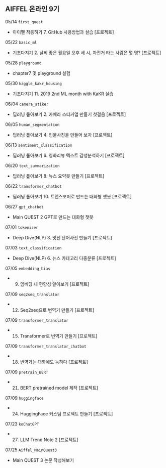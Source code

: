 ## AIFFEL 온라인 9기

05/14 ```first_quest```
- 아이펠 적응하기 7. GitHub 사용방법과 실습 [프로젝트]

05/22 ```basic_ml```
- 기초다지기 2. 날씨 좋은 월요일 오후 세 시, 자전거 타는 사람은 몇 명? [프로젝트]

05/28 ```playground```
- chapter7 및 playground 실험

05/30 ```kaggle_kakr_housing```
- 기초다지기 11. 2019 2nd ML month with KaKR 실습

06/04 ```camera_stiker```
- 딥러닝 톺아보기 2. 카메라 스티커앱 만들기 첫걸음 [프로젝트]

06/05 ```human_segmentation```
- 딥러닝 톺아보기 4. 인물사진을 만들어 보자 [프로젝트]

06/13 ```sentiment_classification```
- 딥러닝 톺아보기 6. 영화리뷰 텍스트 감성분석하기 [프로젝트]

06/20 ```text_summarization```
- 딥러닝 톺아보기 8. 뉴스 요약봇 만들기 [프로젝트]

06/22 ```transformer_chatbot```
- 딥러닝 톺아보기 10. 트랜스포머로 만드는 대화형 챗봇 [프로젝트]

06/27 ```gpt_chatbot```
- Main QUEST 2 GPT로 만드는 대화형 챗봇

07/01 ```tokenizer```
- Deep Dive(NLP) 3. 멋진 단어사전 만들기 [프로젝트]

07/03 ```text_classification```
- Deep Dive(NLP) 6. 뉴스 카테고리 다중분류 [프로젝트]

07/05 ```embedding_bias```
- 9. 임베딩 내 편향성 알아보기 [프로젝트]

07/09 ```seq2seq_translator```
- 12. Seq2seq으로 번역기 만들기 [프로젝트]

07/09 ```transformer_translator```
- 15. Transformer로 번역기 만들기 [프로젝트]

07/09 ```transformer_translator_chatbot```
- 18. 번역가는 대화에도 능하다 [프로젝트]

07/09 ```pretrain_BERT```
- 21. BERT pretrained model 제작 [프로젝트]

07/09 ```huggingface```
- 24. HuggingFace 커스텀 프로젝트 만들기 [프로젝트]

07/23 ```koChatGPT```
- 27. LLM Trend Note 2 [프로젝트]
 
07/25 ```Aiffel_MainQuest3```
- Main QUEST 3 논문 작성해보기

